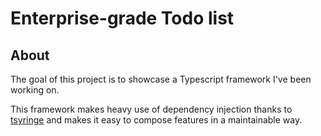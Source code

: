 # Enterprise-grade Todo list

## About

The goal of this project is to showcase a Typescript framework I've been working on.

This framework makes heavy use of dependency injection thanks to [tsyringe](https://github.com/Microsoft/tsyringe)
and makes it easy to compose features in a maintainable way.
